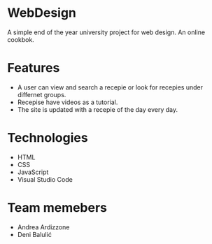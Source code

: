 # WebDesign

A simple end of the year university project for web design. An online cookbok.

# Features

* A user can view and search a recepie or look for recepies under differnet groups.
* Recepise have videos as a tutorial.
* The site is updated with a recepie of the day every day.

# Technologies

* HTML
* CSS
* JavaScript
* Visual Studio Code

# Team memebers

* Andrea Ardizzone
* Deni Balulić
